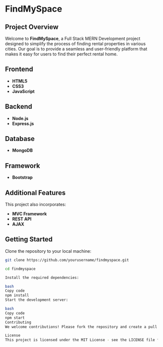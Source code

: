 # FindMySpace

## Project Overview

Welcome to **FindMySpace**, a Full Stack MERN Development project designed to simplify the process of finding rental properties in various cities. Our goal is to provide a seamless and user-friendly platform that makes it easy for users to find their perfect rental home.

## Frontend

- **HTML5**
- **CSS3**
- **JavaScript**

## Backend

- **Node.js**
- **Express.js**

## Database

- **MongoDB**

## Framework

- **Bootstrap**

## Additional Features

This project also incorporates:

- **MVC Framework**
- **REST API**
- **AJAX**

## Getting Started

Clone the repository to your local machine:

```bash
git clone https://github.com/yourusername/findmyspace.git

cd findmyspace

Install the required dependencies:

bash
Copy code
npm install
Start the development server:

bash
Copy code
npm start
Contributing
We welcome contributions! Please fork the repository and create a pull request with your changes.

License
This project is licensed under the MIT License - see the LICENSE file for details.

